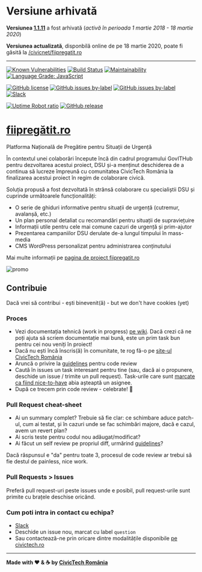 # Versiune arhivată
**Versiunea [1.1.11](https://github.com/civicnet/archived-fiipregatit.ro/releases/tag/1.1.11)** a fost arhivată (*activă în perioada 1 martie 2018 - 18 martie 2020*)

**Versiunea actualizată**, disponbilă online de pe 18 martie 2020, poate fi găsită la [/civicnet/fiipregatit.ro](https://github.com/civicnet/fiipregatit.ro)


---------


[![Known Vulnerabilities](https://snyk.io/test/github/civictechro/fiipregatit.ro/badge.svg?targetFile=site/web/app/themes/sage/package.json)](https://snyk.io/test/github/civictechro/fiipregatit.ro) [![Build Status](https://travis-ci.org/civictechro/fiipregatit.ro.svg?branch=master)](https://travis-ci.org/civictechro/fiipregatit.ro) [![Maintainability](https://api.codeclimate.com/v1/badges/f49d0f2956c946dca950/maintainability)](https://codeclimate.com/github/civictechro/fiipregatit.ro/maintainability) [![Language Grade: JavaScript](https://img.shields.io/lgtm/grade/javascript/g/civictechro/fiipregatit.ro.svg?logo=lgtm&logoWidth=18)](https://lgtm.com/projects/g/civictechro/fiipregatit.ro/context:javascript)

[![GitHub license](https://img.shields.io/github/license/civictechro/fiipregatit.ro.svg)](https://github.com/civictechro/fiipregatit.ro/blob/master/LICENSE) [![GitHub issues by-label](https://img.shields.io/github/issues-raw/civictechro/fiipregatit.ro/help%20wanted.svg)](https://github.com/civictechro/fiipregatit.ro/issues) [![GitHub issues by-label](https://img.shields.io/github/issues-raw/civictechro/fiipregatit.ro/good%20first%20task.svg)](https://github.com/civictechro/fiipregatit.ro/issues) [![Slack](https://img.shields.io/badge/slack-%23team--fiipregatit-green.svg)](https://civictechro.slack.com/messages/C6FQBM134/) 

[![Uptime Robot ratio](https://img.shields.io/uptimerobot/ratio/m780631806-bd44936434c68d4844155e9f.svg)](https://fiipregatit.ro) [![GitHub release](https://img.shields.io/github/release/civictechro/fiipregatit.ro/all.svg)](https://github.com/civictechro/fiipregatit.ro)



# [fiipregătit.ro](https://fiipregatit.ro)
Platforma Națională de Pregătire pentru Situații de Urgență

În contextul unei colaborări începute încă din cadrul programului GovITHub pentru dezvoltarea acestui proiect, DSU și-a menținut deschiderea de a continua să lucreze împreună cu comunitatea CivicTech România la finalizarea acestui proiect în regim de colaborare civică.

Soluția propusă a fost dezvoltată în strânsă colaborare cu specialiștii DSU și cuprinde următoarele funcționalități:

- O serie de ghiduri informative pentru situații de urgență (cutremur, avalanșă, etc.)
- Un plan personal detaliat cu recomandări pentru situații de supraviețuire
- Informații utile pentru cele mai comune cazuri de urgență și prim-ajutor
- Prezentarea campaniilor DSU derulate de-a lungul timpului în mass-media
- CMS WordPress personalizat pentru administrarea conținutului

Mai multe informații pe [pagina de proiect fiipregatit.ro](https://civictech.ro/proiecte/fiipregatit-ro-platoforma-de-informare-pentru-situatii-de-urgenta)

![promo](https://fiipregatit.ro/app/themes/sage/dist/images/share_fb_default.jpg)

## Contribuie

Dacă vrei să contribui - ești binevenit(ă) - but we don't have cookies (yet) 

### Proces
- Vezi documentația tehnică (work in progress) [pe wiki](https://github.com/civictechro/fiipregatit.ro/wiki). Dacă crezi că ne poți ajuta să scriem documentație mai bună, este un prim task bun pentru cei nou veniți în proiect!
- Dacă nu ești încă înscris(ă) în comunitate, te rog fă-o pe [site-ul CivicTech România](https://civictech.ro/hai-si-tu)
- Aruncă o privire la [guidelines](https://civictechro.github.io/guidelines/#play5) pentru code review 
- Caută în issues un task interesant pentru tine (sau, dacă ai o propunere, deschide un issue / trimite un pull request). Task-urile care sunt [marcate ca fiind nice-to-have](https://github.com/civictechro/fiipregatit.ro/issues?q=is%3Aissue+is%3Aopen+label%3A%22nice+to+have%22) abia așteaptă un asignee.
- După ce trecem prin code review - celebrate! :tada:

### Pull Request cheat-sheet
- Ai un summary complet? Trebuie să fie clar: ce schimbare aduce patch-ul, cum ai testat, și în cazuri unde se fac schimbări majore, dacă e cazul, avem un revert plan?
- Ai scris teste pentru codul nou adăugat/modificat? 
- Ai făcut un self review pe propriul diff, urmărind [guidelines](https://civictechro.github.io/guidelines/#play6)?

Dacă răspunsul e "da" pentru toate 3, procesul de code review ar trebui să fie destul de painless, nice work.

### Pull Requests > Issues
Preferă pull request-uri peste issues unde e posibil, pull request-urile sunt primite cu brațele deschise oricând.  

### Cum poti intra in contact cu echipa?
- [Slack](https://civictechro.slack.com/messages/C6FQBM134/)
- Deschide un issue nou, marcat cu label `question`
- Sau contactează-ne prin oricare dintre modalitățile disponibile [pe civictech.ro](https://civictech.ro/contact)

----------

**Made with :heart: & :coffee: by [CivicTech România](https://civictech.ro/)**
